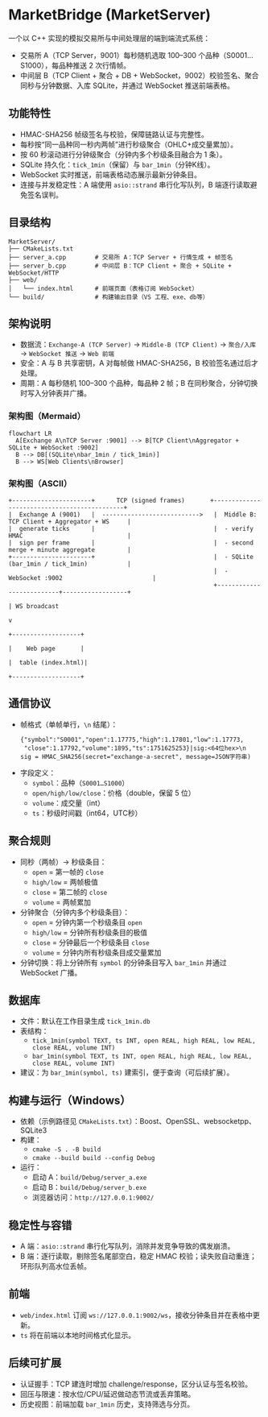 # MarketBridge (MarketServer)

一个以 C++ 实现的模拟交易所与中间处理层的端到端流式系统：
- 交易所 A（TCP Server，9001）每秒随机选取 100–300 个品种（S0001…S1000），每品种推送 2 次行情帧。
- 中间层 B（TCP Client + 聚合 + DB + WebSocket，9002）校验签名、聚合同秒与分钟数据、入库 SQLite，并通过 WebSocket 推送前端表格。

## 功能特性
- HMAC-SHA256 帧级签名与校验，保障链路认证与完整性。
- 每秒按“同一品种同一秒内两帧”进行秒级聚合（OHLC+成交量累加）。
- 按 60 秒滚动进行分钟级聚合（分钟内多个秒级条目融合为 1 条）。
- SQLite 持久化：`tick_1min`（保留）与 `bar_1min`（分钟K线）。
- WebSocket 实时推送，前端表格动态展示最新分钟条目。
- 连接与并发稳定性：A 端使用 `asio::strand` 串行化写队列，B 端逐行读取避免签名误判。

## 目录结构
```
MarketServer/
├── CMakeLists.txt
├── server_a.cpp        # 交易所 A：TCP Server + 行情生成 + 帧签名
├── server_b.cpp        # 中间层 B：TCP Client + 聚合 + SQLite + WebSocket/HTTP
├── web/
│   └── index.html      # 前端页面（表格订阅 WebSocket）
└── build/              # 构建输出目录（VS 工程、exe、db等）
```

## 架构说明
- 数据流：`Exchange-A (TCP Server)` → `Middle-B (TCP Client)` → `聚合/入库` → `WebSocket 推送` → `Web 前端`
- 安全：A 与 B 共享密钥，A 对每帧做 HMAC-SHA256，B 校验签名通过后才处理。
- 周期：A 每秒随机 100–300 个品种，每品种 2 帧；B 在同秒聚合，分钟切换时写入分钟表并广播。

### 架构图（Mermaid）
```mermaid
flowchart LR
  A[Exchange A\nTCP Server :9001] --> B[TCP Client\nAggregator + SQLite + WebSocket :9002]
  B --> DB[(SQLite\nbar_1min / tick_1min)]
  B --> WS[Web Clients\nBrowser]
```

### 架构图（ASCII）
```
+----------------------+      TCP (signed frames)       +---------------------------------------------+
|  Exchange A (9001)   |  --------------------------->   |  Middle B: TCP Client + Aggregator + WS     |
|  generate ticks      |                                 |  - verify HMAC                             |
|  sign per frame      |                                 |  - second merge + minute aggregate         |
+----------------------+                                 |  - SQLite (bar_1min / tick_1min)           |
                                                         |  - WebSocket :9002                         |
                                                         +--------------------------+------------------+
                                                                                | WS broadcast
                                                                                v
                                                                      +-------------------+
                                                                      |    Web page       |
                                                                      |  table (index.html)|
                                                                      +-------------------+
```

## 通信协议
- 帧格式（单帧单行，`\n` 结尾）：
  ```
  {"symbol":"S0001","open":1.17775,"high":1.17801,"low":1.17773,
   "close":1.17792,"volume":1895,"ts":1751625253}|sig:<64位hex>\n
  sig = HMAC_SHA256(secret="exchange-a-secret", message=JSON字符串)
  ```
- 字段定义：
  - `symbol`：品种（`S0001…S1000`）
  - `open/high/low/close`：价格（double，保留 5 位）
  - `volume`：成交量（int）
  - `ts`：秒级时间戳（int64，UTC秒）

## 聚合规则
- 同秒（两帧）→ 秒级条目：
  - `open` = 第一帧的 `close`
  - `high/low` = 两帧极值
  - `close` = 第二帧的 `close`
  - `volume` = 两帧累加
- 分钟聚合（分钟内多个秒级条目）：
  - `open` = 分钟内第一个秒级条目 `open`
  - `high/low` = 分钟所有秒级条目的极值
  - `close` = 分钟最后一个秒级条目 `close`
  - `volume` = 分钟内所有秒级条目成交量累加
- 分钟切换：将上分钟所有 `symbol` 的分钟条目写入 `bar_1min` 并通过 WebSocket 广播。

## 数据库
- 文件：默认在工作目录生成 `tick_1min.db`
- 表结构：
  - `tick_1min(symbol TEXT, ts INT, open REAL, high REAL, low REAL, close REAL, volume INT)`
  - `bar_1min(symbol TEXT, ts INT, open REAL, high REAL, low REAL, close REAL, volume INT)`
- 建议：为 `bar_1min(symbol, ts)` 建索引，便于查询（可后续扩展）。

## 构建与运行（Windows）
- 依赖（示例路径见 `CMakeLists.txt`）：Boost、OpenSSL、websocketpp、SQLite3
- 构建：
  - `cmake -S . -B build`
  - `cmake --build build --config Debug`
- 运行：
  - 启动 A：`build/Debug/server_a.exe`
  - 启动 B：`build/Debug/server_b.exe`
  - 浏览器访问：`http://127.0.0.1:9002/`

## 稳定性与容错
- A 端：`asio::strand` 串行化写队列，消除并发竞争导致的偶发崩溃。
- B 端：逐行读取，剔除签名尾部空白，稳定 HMAC 校验；读失败自动重连；环形队列高水位丢帧。

## 前端
- `web/index.html` 订阅 `ws://127.0.0.1:9002/ws`，接收分钟条目并在表格中更新。
- `ts` 将在前端以本地时间格式化显示。

## 后续可扩展
- 认证握手：TCP 建连时增加 challenge/response，区分认证与签名校验。
- 回压与限速：按水位/CPU/延迟做动态节流或丢弃策略。
- 历史视图：前端加载 `bar_1min` 历史，支持筛选与分页。